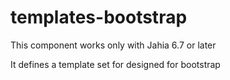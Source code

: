 templates-bootstrap
===================

This component works only with Jahia 6.7 or later

It defines a template set for designed for bootstrap 
